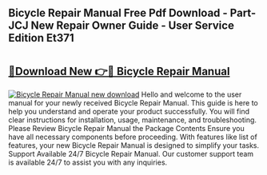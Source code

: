 ## Bicycle Repair Manual Free Pdf Download - Part-JCJ New Repair Owner Guide - User Service Edition Et371

# <h2><a href="http://bc15533.oget.top/?id=Bicycle+Repair+Manual">🔗Download New 👉🔴 Bicycle Repair Manual</a></h2>

[![Bicycle Repair Manual new download](https://i.imgur.com/5g1atiW.png)](http://bc15533.oget.top/?id=Bicycle+Repair+Manual)
Hello and welcome to the user manual for your newly received Bicycle Repair Manual. This guide is here to help you understand and operate your product successfully. You will find clear instructions for installation, usage, maintenance, and troubleshooting. Please Review Bicycle Repair Manual the Package Contents Ensure you have all necessary components before proceeding. With features like list of features, your new Bicycle Repair Manual is designed to simplify your tasks. Support Available 24/7 Bicycle Repair Manual. Our customer support team is available 24/7 to assist you with any inquiries.
